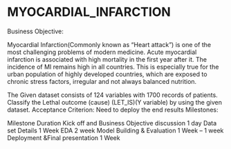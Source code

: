 # MYOCARDIAL_INFARCTION

Business Objective:

Myocardial Infarction(Commonly known as “Heart attack”)  is one of the most challenging problems of modern medicine. 
Acute myocardial infarction is associated with high mortality in the first year after it. The incidence of MI remains high in all countries. This is especially true for the urban population of highly developed countries, which are exposed to chronic stress factors, irregular and not always balanced nutrition.

The Given dataset consists of 124 variables with 1700 records of patients. Classify the Lethal outcome (cause) (LET_IS)(Y variable) by using the given dataset.
Acceptance Criterion: 
Need to deploy the end results 
Milestones:

Milestone	Duration 
Kick off and Business Objective discussion	1 day
Data set Details	1 Week 
EDA	2 week 
Model Building & Evaluation	1 Week – 1  week
Deployment &Final presentation	1 Week
